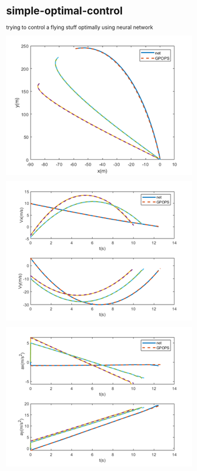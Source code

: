 # simple-optimal-control
trying to control a flying stuff optimally using neural network

![image](https://github.com/Fengyijun/simple-optimal-control/blob/main/fig1.png)

![image](https://github.com/Fengyijun/simple-optimal-control/blob/main/fig2.png)

![image](https://github.com/Fengyijun/simple-optimal-control/blob/main/fig3.png)

